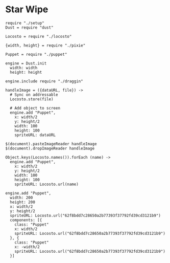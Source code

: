 Star Wipe
=========

    require "./setup"
    Dust = require "dust"
    
    Locosto = require "./locosto"

    {width, height} = require "./pixie"

    Puppet = require "./puppet"

    engine = Dust.init
      width: width
      height: height

    engine.include require "./draggin"

    handleImage = ({dataURL, file}) ->
      # Sync on addressable
      Locosto.store(file)

      # Add object to screen
      engine.add "Puppet",
        x: width/2
        y: height/2
        width: 100
        height: 100
        spriteURL: dataURL

    $(document).pasteImageReader handleImage
    $(document).dropImageReader handleImage

    Object.keys(Locosto.names()).forEach (name) ->
      engine.add "Puppet",
        x: width/2
        y: height/2
        width: 100
        height: 100
        spriteURL: Locosto.url(name)

    engine.add "Puppet",
      width: 200
      height: 200
      x: width/2
      y: height/2
      spriteURL: Locosto.url("62f8bdd7c28650a2b77393f37792fd39cd3121b9")
      components: [{
        class: "Puppet"
        x: width/2
        spriteURL: Locosto.url("62f8bdd7c28650a2b77393f37792fd39cd3121b9")
      }, {
        class: "Puppet"
        x: -width/2
        spriteURL: Locosto.url("62f8bdd7c28650a2b77393f37792fd39cd3121b9")
      }]
